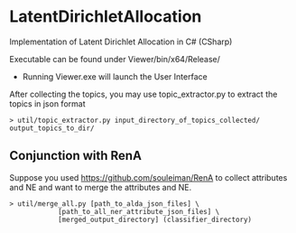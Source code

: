 LatentDirichletAllocation
=========================

Implementation of Latent Dirichlet Allocation in C# (CSharp)

Executable can be found under Viewer/bin/x64/Release/
* Running Viewer.exe will launch the User Interface

After collecting the topics, you may use topic_extractor.py to extract the topics in json format
  
  	> util/topic_extractor.py input_directory_of_topics_collected/ output_topics_to_dir/

Conjunction with RenA
------
Suppose you used https://github.com/souleiman/RenA to collect attributes and NE and want to merge the attributes and NE.

	> util/merge_all.py [path_to_alda_json_files] \
			    [path_to_all_ner_attribute_json_files] \
			    [merged_output_directory] (classifier_directory)
	
